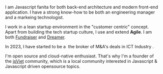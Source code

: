 I&nbsp;am Javascript fanita for both back-end architecture and modern front-end application. I have a strong know-how to be both an engineering manager and a markeing technologist. 

I&nbsp;work in a lean startup environment in the "customer centric" concept. Apart from building the tech startup culture, I use and extend **Agile**. I am both [Fundraiser](https://www.sggpnews.org.vn/startup-gcalls-with-1-million-post69280.html) and [Dreamer]([https://www.youracclaim.com/badges/32059797-c35c-4c49-bcc3-d27268a530df](https://tuoitrenews.vn/news/business/20160724/vietnamese-entrepreneurs-talk-culture-of-failure-to-local-startup-ecosystem/9844.html)).

In 2023, I&nbsp;have started to be a&nbsp; the broker of M&A's deals in ICT Industry .

I'm open source and cloud-native enthusiast. That's why I'm a&nbsp;founder of the&nbsp;[jsViet](www.facebook.com/groups/jsviet.org/) community, which is a&nbsp;local community interested in Javascript & Javascript driven opensource topics.
